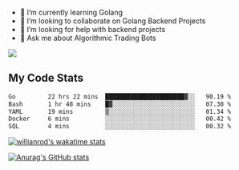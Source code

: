 
- 🌱 I’m currently learning Golang
- 👯 I’m looking to collaborate on Golang Backend Projects
- 🤔 I’m looking for help with backend projects
- 💬 Ask me about Algorithmic Trading Bots

![](https://github-profile-trophy.vercel.app/?username=kevinbarrero)

## My Code Stats

<!--START_SECTION:waka-->

```txt
Go         22 hrs 22 mins  ██████████████████████▓░░   90.19 %
Bash       1 hr 48 mins    █▓░░░░░░░░░░░░░░░░░░░░░░░   07.30 %
YAML       19 mins         ▒░░░░░░░░░░░░░░░░░░░░░░░░   01.34 %
Docker     6 mins          ░░░░░░░░░░░░░░░░░░░░░░░░░   00.42 %
SQL        4 mins          ░░░░░░░░░░░░░░░░░░░░░░░░░   00.32 %
```

<!--END_SECTION:waka-->

[![willianrod's wakatime stats](https://github-readme-stats.vercel.app/api/wakatime?username=holdandup&layout=compact&theme=react&custom_title=Wakatime%20All%20Time%20Stats&langs_count=8)](https://github.com/anuraghazra/github-readme-stats)

[![Anurag's GitHub stats](https://github-readme-stats.vercel.app/api?username=Kevinbarrero)](https://github.com/anuraghazra/github-readme-stats)




